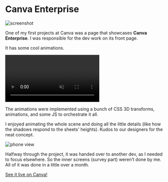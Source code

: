 <!--{
	"template": "work",
	"data": "projects_byid.canvaenterprise"
}-->

# Canva Enterprise

![screenshot](../img/canvaenterprise_1.jpg)

One of my first projects at Canva was a page that showcases **Canva Enterprise**. I was responsible for the dev work on its front page.

It has some cool animations.

<span class="bleed">
	<video muted autoplay loop>
		<source src="../video/canvaenterprise_2.mp4">
		<a href="../video/canvaenterprise_2.mp4">Video</a>
	</video>
</span>

The animations were implemented using a bunch of CSS 3D transforms, animations, and some JS to orchestrate it all.

I enjoyed animating the whole scene and doing all the little details (like how the shadows respond to the sheets' heights). Kudos to our designers for the neat concept.

<span class="d3d"><span class="mockup-phone">![phone view](../img/canvaenterprise_3.jpg)
<span class="phone-body"></span>
</span></span>

Halfway through the project, it was handed over to another dev, as I needed to focus elsewhere. So the inner screens (survey part) weren’t done by me. All of it was done in a little over a month.

[See it live on Canva!](https://about.canva.com/enterprise)
